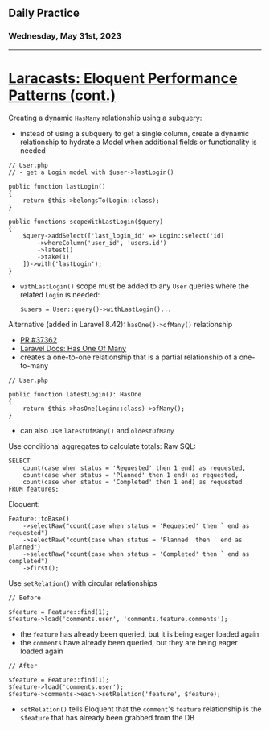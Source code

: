 ## Daily Practice
### Wednesday, May 31st, 2023
---


# [Laracasts: Eloquent Performance Patterns (cont.)](https://laracasts.com/series/eloquent-performance-patterns)


Creating a dynamic `HasMany` relationship using a subquery:
- instead of using a subquery to get a single column, create a dynamic relationship to hydrate a Model when additional fields or functionality is needed
```
// User.php
// - get a Login model with $user->lastLogin()

public function lastLogin()
{
    return $this->belongsTo(Login::class);
}

public functions scopeWithLastLogin($query)
{
    $query->addSelect(['last_login_id' => Login::select('id)
        ->whereColumn('user_id', 'users.id')
        ->latest()
        ->take(1)
    ])->with('lastLogin');
}
```
- `withLastLogin()` scope must be added to any `User` queries where the related `Login` is needed:
    ```
    $users = User::query()->withLastLogin()...
    ```

Alternative (added in Laravel 8.42): `hasOne()->ofMany()` relationship
- [PR #37362](https://github.com/laravel/framework/pull/37362)
- [Laravel Docs: Has One Of Many](https://laravel.com/docs/10.x/eloquent-relationships#has-one-of-many)
- creates a one-to-one relationship that is a partial relationship of a one-to-many
```
// User.php

public function latestLogin(): HasOne
{
    return $this->hasOne(Login::class)->ofMany();
}
```
- can also use `latestOfMany()` and `oldestOfMany`


Use conditional aggregates to calculate totals:
Raw SQL:
```
SELECT
    count(case when status = 'Requested' then 1 end) as requested,
    count(case when status = 'Planned' then 1 end) as requested,
    count(case when status = 'Completed' then 1 end) as requested
FROM features;
```

Eloquent:
```
Feature::toBase()
    ->selectRaw("count(case when status = 'Requested' then ` end as requested")
    ->selectRaw("count(case when status = 'Planned' then ` end as planned")
    ->selectRaw("count(case when status = 'Completed' then ` end as completed")
    ->first();
```


Use `setRelation()` with circular relationships
```
// Before

$feature = Feature::find(1);
$feature->load('comments.user', 'comments.feature.comments');
```
- the `feature` has already been queried, but it is being eager loaded again
- the `comments` have already been queried, but they are being eager loaded again
```
// After

$feature = Feature::find(1);
$feature->load('comments.user');
$feature->comments->each->setRelation('feature', $feature);
```
- `setRelation()` tells Eloquent that the `comment`'s `feature` relationship is the `$feature` that has already been grabbed from the DB